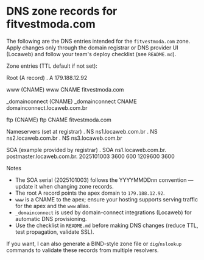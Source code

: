 # DNS zone records for fitvestmoda.com

The following are the DNS entries intended for the `fitvestmoda.com` zone. Apply changes only through the domain registrar or DNS provider UI (Locaweb) and follow your team's deploy checklist (see `README.md`).

Zone entries (TTL default if not set):

Root (A record)
.    A     179.188.12.92

www (CNAME)
www  CNAME  fitvestmoda.com

_domainconnect (CNAME)
_domainconnect  CNAME  domainconnect.locaweb.com.br

ftp (CNAME)
ftp  CNAME  fitvestmoda.com

Nameservers (set at registrar)
.   NS   ns1.locaweb.com.br
.   NS   ns2.locaweb.com.br
.   NS   ns3.locaweb.com.br

SOA (example provided by registrar)
.   SOA  ns1.locaweb.com.br. postmaster.locaweb.com.br. 2025101003 3600 600 1209600 3600

Notes
- The SOA serial (2025101003) follows the YYYYMMDDnn convention — update it when changing zone records.
- The root A record points the apex domain to `179.188.12.92`.
- `www` is a CNAME to the apex; ensure your hosting supports serving traffic for the apex and the `www` alias.
- `_domainconnect` is used by domain-connect integrations (Locaweb) for automatic DNS provisioning.
- Use the checklist in `README.md` before making DNS changes (reduce TTL, test propagation, validate SSL).

If you want, I can also generate a BIND-style zone file or `dig`/`nslookup` commands to validate these records from multiple resolvers.
